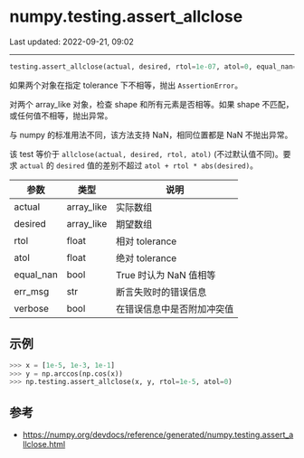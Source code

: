 # numpy.testing.assert_allclose

Last updated: 2022-09-21, 09:02
****

```python
testing.assert_allclose(actual, desired, rtol=1e-07, atol=0, equal_nan=True, err_msg='', verbose=True)
```

如果两个对象在指定 tolerance 下不相等，抛出 `AssertionError`。

对两个 array_like 对象，检查 shape 和所有元素是否相等。如果 shape 不匹配，或任何值不相等，抛出异常。

与 numpy 的标准用法不同，该方法支持 NaN，相同位置都是 NaN 不抛出异常。

该 test 等价于 `allclose(actual, desired, rtol, atol)` (不过默认值不同)。要求 `actual` 的 `desired` 值的差别不超过 `atol + rtol * abs(desired)`。

|参数|类型|说明|
|---|---|---|
|actual|array_like|实际数组|
|desired|array_like|期望数组|
|rtol|float|相对 tolerance|
|atol|float|绝对 tolerance|
|equal_nan|bool|True 时认为 NaN 值相等|
|err_msg|str|断言失败时的错误信息|
|verbose|bool|在错误信息中是否附加冲突值|

## 示例

```python
>>> x = [1e-5, 1e-3, 1e-1]
>>> y = np.arccos(np.cos(x))
>>> np.testing.assert_allclose(x, y, rtol=1e-5, atol=0)
```

## 参考

- https://numpy.org/devdocs/reference/generated/numpy.testing.assert_allclose.html
